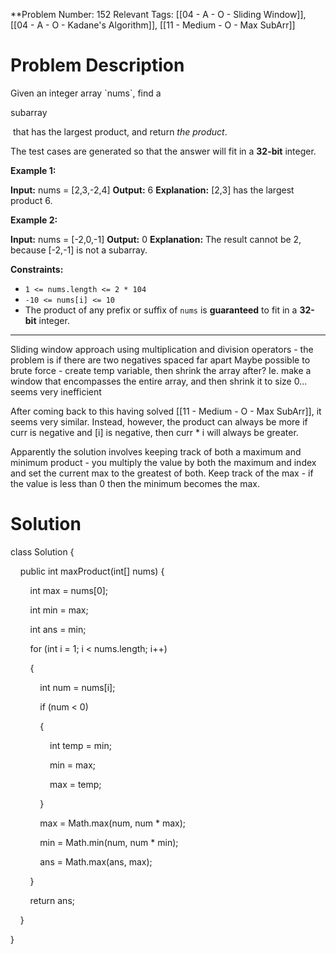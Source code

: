 
**Problem Number: 152
Relevant Tags: [[04 - A - O - Sliding Window]], [[04 - A - O - Kadane's Algorithm]], [[11 - Medium - O - Max SubArr]]
<h1> Problem Description </h1>
Given an integer array `nums`, find a 

subarray

 that has the largest product, and return _the product_.

The test cases are generated so that the answer will fit in a **32-bit** integer.

**Example 1:**

**Input:** nums = [2,3,-2,4]
**Output:** 6
**Explanation:** [2,3] has the largest product 6.

**Example 2:**

**Input:** nums = [-2,0,-1]
**Output:** 0
**Explanation:** The result cannot be 2, because [-2,-1] is not a subarray.

**Constraints:**

- `1 <= nums.length <= 2 * 104`
- `-10 <= nums[i] <= 10`
- The product of any prefix or suffix of `nums` is **guaranteed** to fit in a **32-bit** integer.

-----
Sliding window approach using multiplication and division operators - the problem is if there are two negatives spaced far apart
Maybe possible to brute force - create temp variable, then shrink the array after? Ie. make a window that encompasses the entire array, and then shrink it to size 0... seems very inefficient

After coming back to this having solved [[11 - Medium - O - Max SubArr]], it seems very similar. Instead, however, the product can always be more if curr is negative and [i] is negative, then curr * i will always be greater.

Apparently the solution involves keeping track of both a maximum and minimum product - you multiply the value by both the maximum and index and set the current max to the greatest of both.
Keep track of the max - if the value is less than 0 then the minimum becomes the max.

<h1> Solution </h1>
class Solution {

    public int maxProduct(int[] nums) {

        int max = nums[0];

        int min = max;

        int ans = min;

  

        for (int i = 1; i < nums.length; i++)

        {

            int num = nums[i];

            if (num < 0)

            {

                int temp = min;

                min = max;

                max = temp;

            }

  

            max = Math.max(num, num * max);

            min = Math.min(num, num * min);

            ans = Math.max(ans, max);

        }

        return ans;

  
  

    }

}